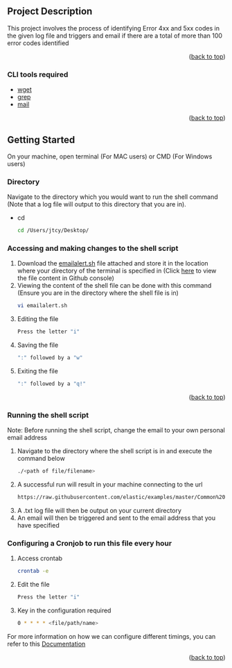 

<!-- ABOUT THE PROJECT -->
## Project Description

This project involves the process of identifying Error 4xx and 5xx codes in the given log file and triggers and email if there are a total of more than 100 error codes identified

<p align="right">(<a href="#top">back to top</a>)</p>



### CLI tools required

* [wget](https://www.howtogeek.com/281663/how-to-use-wget-the-ultimate-command-line-downloading-tool/#:~:text=macOS%20systems%20do%20not%20come,install%20wget%20in%20the%20Terminal.![image](https://user-images.githubusercontent.com/83501266/145352484-96d97199-de1e-45b7-8a21-a29bafd5d44c.png))
* [grep](https://en.wikipedia.org/wiki/Grep)
* [mail](https://linuxtechlab.com/mail-command-send-mail-from-terminal/)

<p align="right">(<a href="#top">back to top</a>)</p>



<!-- GETTING STARTED -->
## Getting Started

On your machine, open terminal (For MAC users) or CMD (For Windows users)

### Directory 

Navigate to the directory which you would want to run the shell command (Note that a log file will output to this directory that you are in).
* cd
  ```sh
  cd /Users/jtcy/Desktop/
  ```

### Accessing and making changes to the shell script

1. Download the [emailalert.sh](https://github.com/jaredtcy/Task-1/blob/main/File%20to%20be%20downloaded.zip) file attached and store it in the location where your directory of the terminal is specified in (Click [here](https://github.com/jaredtcy/Task-1/blob/main/emailalert.sh) to view the file content in Github console)
2. Viewing the content of the shell file can be done with this command (Ensure you are in the directory where the shell file is in)
   ```sh
   vi emailalert.sh
   ```
3. Editing the file
   ```sh
   Press the letter "i" 
   ```
4. Saving the file
   ```sh
   ":" followed by a "w"
   ```
5. Exiting the file
   ```sh
   ":" followed by a "q!" 
   ```

<p align="right">(<a href="#top">back to top</a>)</p>

### Running the shell script
Note: Before running the shell script, change the email to your own personal email address

1. Navigate to the directory where the shell script is in and execute the command below 
   ```sh
   ./<path of file/filename> 
   ```
2. A successful run will result in your machine connecting to the url  
   ```sh
   https://raw.githubusercontent.com/elastic/examples/master/Common%20Data%20Formats/apache_logs/apache_logs
   ```
4. A .txt log file will then be output on your current directory
5. An email will then be triggered and sent to the email address that you have specified


### Configuring a Cronjob to run this file every hour

1. Access crontab 
   ```sh
   crontab -e
   ```
2. Edit the file
   ```sh
   Press the letter "i"
   ```
3. Key in the configuration required
   ```sh
   0 * * * * <file/path/name>
   ```
For more information on how we can configure different timings, you can refer to this [Documentation](https://www.cyberciti.biz/faq/how-do-i-add-jobs-to-cron-under-linux-or-unix-oses/)


<p align="right">(<a href="#top">back to top</a>)</p>
